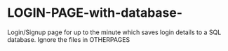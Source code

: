 # LOGIN-PAGE-with-database-
Login/Signup page for up to the minute which saves login details to a SQL database. Ignore the files in OTHERPAGES
